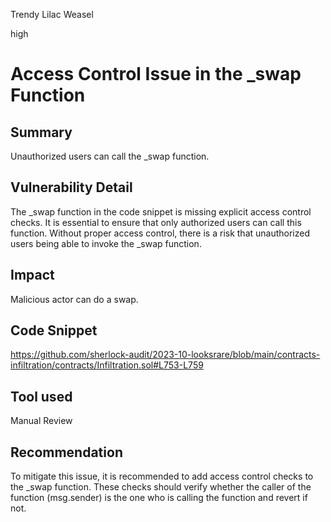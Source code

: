 Trendy Lilac Weasel

high

# Access Control Issue in the _swap Function
## Summary
Unauthorized users can call the _swap function.
## Vulnerability Detail
The _swap function in the code snippet is missing explicit access control checks. It is essential to ensure that only authorized users can call this function. Without proper access control, there is a risk that unauthorized users being able to invoke the _swap function. 
## Impact
Malicious actor can do a swap.
## Code Snippet
https://github.com/sherlock-audit/2023-10-looksrare/blob/main/contracts-infiltration/contracts/Infiltration.sol#L753-L759
## Tool used

Manual Review

## Recommendation
To mitigate this issue, it is recommended to add access control checks to the _swap function. These checks should verify whether the caller of the function (msg.sender) is the one who is calling the function and revert if not.